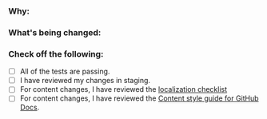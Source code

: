 <!--
HUBBERS BEWARE! THE GITHUB/DOCS REPO IS PUBLIC TO THE ENTIRE INTERNET. OPEN AN ISSUE IN GITHUB/DOCS-CONTENT https://github.com/github/docs-content/issues/new/choose INSTEAD.
-->

<!--
Hello! Thanks for your interest in contributing to this project.

Before opening a PR, please see our [CONTRIBUTING.md](https://github.com/github/docs/blob/main/CONTRIBUTING.md) for information how to contribute.

For changes to content in [site policy](https://github.com/github/docs/tree/main/content/github/site-policy), see the [CONTRIBUTING guide in the site-policy repo](https://github.com/github/site-policy/blob/main/CONTRIBUTING.md).

Thanks again! :octocat:
-->

### Why:

<!-- 
- If there's an existing issue for your change, please link to it.
- If there's _not_ an existing issue, please open one first to make it more likely that this update will be accepted: https://github.com/github/docs/issues/new/choose. -->

### What's being changed:

<!-- Share artifacts of the changes, be they code snippets, GIFs or screenshots; whatever shares the most context. -->

### Check off the following:
- [ ] All of the tests are passing.
- [ ] I have reviewed my changes in staging.
- [ ] For content changes, I have reviewed the [localization checklist](https://github.com/github/docs/blob/main/contributing/localization-checklist.md)
- [ ] For content changes, I have reviewed the [Content style guide for GitHub Docs](https://github.com/github/docs/blob/main/contributing/content-style-guide.md).
